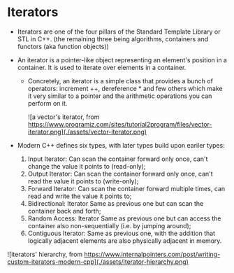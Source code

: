 # Iterators

- Iterators are one of the four pillars of the Standard Template Library or STL in C++. (the remaining three being algorithms, containers and functors (aka function objects))

- An iterator is a pointer-like object representing an element's position in a container. It is used to iterate over elements in a container.

  - Concretely, an iterator is a simple class that provides a bunch of operators: increment ++, dereference \* and few others which make it very similar to a pointer and the arithmetic operations you can perform on it.

    ![a vector's iterator, from https://www.programiz.com/sites/tutorial2program/files/vector-iterator.png](./assets/vector-iterator.png)

- Modern C++ defines six types, with later types build upon eariler types:

  1. Input Iterator: Can scan the container forward only once, can't change the value it points to (read-only);
  2. Output Iterator: Can scan the container forward only once, can't read the value it points to (write-only);
  3. Forward Iterator: Can scan the container forward multiple times, can read and write the value it points to;
  4. Bidirectional: Iterator Same as previous one but can scan the container back and forth;
  5. Random Access: Iterator Same as previous one but can access the container also non-sequentially (i.e. by jumping around);
  6. Contiguous Iterator: Same as previous one, with the addition that logically adjacent elements are also physically adjacent in memory.

![iterators' hierarchy, from https://www.internalpointers.com/post/writing-custom-iterators-modern-cpp](./assets/iterator-hierarchy.png)
